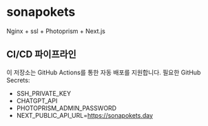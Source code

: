# sonapokets

Nginx + ssl + Photoprism + Next.js

## CI/CD 파이프라인

이 저장소는 GitHub Actions를 통한 자동 배포를 지원합니다.
필요한 GitHub Secrets:

- SSH_PRIVATE_KEY
- CHATGPT_API
- PHOTOPRISM_ADMIN_PASSWORD
- NEXT_PUBLIC_API_URL=https://sonapokets.day
